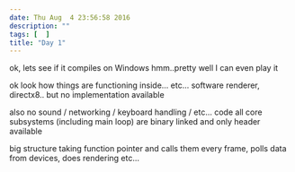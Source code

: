 ```yaml
---
date: Thu Aug  4 23:56:58 2016
description: ""
tags: [  ]
title: "Day 1"
---
```

ok, lets see if it compiles on Windows
hmm..pretty well I can even play it

ok look how things are functioning inside... etc... software renderer, directx8.. but no implementation available

also no sound / networking / keyboard handling / etc... code all core subsystems (including main loop) are binary linked and only header available

big structure taking function pointer and calls them every frame, polls data from devices, does rendering etc...


